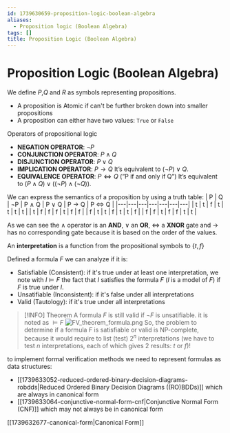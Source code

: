 ```yaml
---
id: 1739630659-proposition-logic-boolean-algebra
aliases:
  - Proposition logic (Boolean Algebra)
tags: []
title: Proposition Logic (Boolean Algebra)
---
```


# Proposition Logic (Boolean Algebra)

We define $P$,$Q$ and $R$ as symbols representing propositions.
 - A proposition is Atomic if can't be further broken down into smaller propositions 
 - A proposition can either have two values: `True` or `False`

Operators of propositional logic
 - **NEGATION OPERATOR**: $\lnot P$ 
 - **CONJUNCTION OPERATOR**: $P \land Q$
 - **DISJUNCTION OPERATOR**: $P \lor Q$
 - **IMPLICATION OPERATOR**: $P \to Q$
 It’s equivalent to $(\lnot P)\lor Q$.
 - **EQUIVALENCE OPERATOR**: $P \iff Q$ (”P if and only if Q”)
 It’s equivalent to $(P\land Q) \lor ((\lnot P)\land (\lnot Q))$.

We can express the semantics of a proposition by using a truth table:
| P   | Q   | $\neg$P  | P $\land$ Q | P $\lor$ Q | P $\to$ Q | P $\iff$ Q |
|---|---|---|---|---|---|---|
| t   | t   | f   | t   | t   | t   | t   |
| t   | f   | f   | f   | t   | f   | f   |
| f   | t   | t   | f   | t   | t   | f   |
| f   | f   | t   | f   | f   | t   | t   |

As we can see the $\land$ operator is an **AND**, $\lor$ an **OR**, $\iff$ a **XNOR** gate and
$\to$ has no corresponding gate because it is based on the order of the values.

An **interpretation**  is a function from the propositional symbols to $\{t,f\}$

Defined a formula $F$ we can analyze if it is:
 - Satisfiable (Consistent): if it's true under at least one interpretation, we note with 
 $I \models F$ the fact that $I$ satisfies the formula $F$ ($I$ is a model of $F$) if $F$
 is true under $I$.
 - Unsatifiable (Inconsistent): if it's false under all interpretations 
 - Valid (Tautology): if it's true under all interpretations

> [!INFO] Theorem
> A formula $F$ is still valid if $\neg F$ is unsatifiable.
> it is noted as $\models F$
> ![FV_theorem_formula.png](assets/imgs/FV_theorem_formula.png)
>So, the problem to determine if a formula $F$ is satisfiable or valid is NP-complete, because it would require to list (test) $2^n$ interpretations (we have to test $n$ interpretations, each of which gives $2$ results: $t$ or $f$)!

to implement formal verification methods we need to represent formulas as data structures:
 - [[1739633052-reduced-ordered-binary-decision-diagrams-robdds|Reduced Ordered Binary Decision Diagrams ((RO)BDDs)]] which are always in canonical form 
 - [[1739633064-conjunctive-normal-form-cnf|Conjunctive Normal Form (CNF)]] which may not always be in canonical form



[[1739632677-canonical-form|Canonical Form]]
